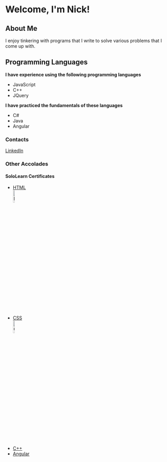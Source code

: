 <h1>Welcome, I'm Nick!</h1>		
<h2>About Me</h2>
<p>I enjoy tinkering with programs that I write to solve various problems that I come up with.</p>
<h2>Programming Languages</h2>
<p><b>I have experience using the following programming languages</b></p>
<ul>
<li>JavaScript</li>
<li>C++</li>
<li>JQuery</li>
</ul>
<p><b>I have practiced the fundamentals of these languages</b></p>
<ul>
<li>C#</li>
<li>Java</li>
<li>Angular</li>
</ul>	
<h3>Contacts</h3>
<a href="https://www.linkedin.com/in/nicholas-stose-292a58164/">LinkedIn</a>
<h3>Other Accolades</h3>
<h4>SoloLearn Certificates</h4>
<ul>
<li><a href="https://www.sololearn.com/en/certificates/CT-XJKR3JMR">HTML<br>
    <img src="https://github.com/nickstose/nickstose.github.io/blob/main/SoloLearnCSS.jpg" width=10% height=10% alt="HTML Certificate">
  </a></li>
<li><a href="https://www.sololearn.com/certificates/CT-ZSBEVMX5">CSS<br>
		<img sec="https://github.com/nickstose/nickstose.github.io/blob/main/SoloLearnCSS.jpg" width=10% height=10% alt="CSS Certificate">
  </a></li>
<li><a href="https://www.sololearn.com/certificates/CT-XZI4SQ87">C++</a></li>
<li><a href="https://www.sololearn.com/certificates/CC-HUWSDHGB">Angular</a></li>
</ul>
